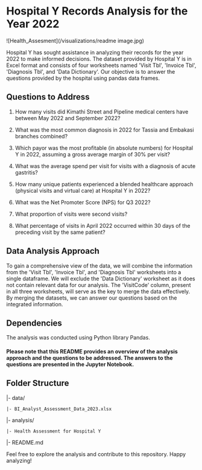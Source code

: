 # Hospital Y Records Analysis for the Year 2022
![Health_Assesment](/visualizations/readme image.jpg)

Hospital Y has sought assistance in analyzing their records for the year 2022 to make informed decisions. The dataset provided by Hospital Y is in Excel format and consists of four worksheets named 'Visit Tbl', 'Invoice Tbl', 'Diagnosis Tbl', and 'Data Dictionary'. Our objective is to answer the questions provided by the hospital using pandas data frames.

## Questions to Address
1. How many visits did Kimathi Street and Pipeline medical centers have between May 2022 and September 2022?

2. What was the most common diagnosis in 2022 for Tassia and Embakasi branches combined?

3. Which payor was the most profitable (in absolute numbers) for Hospital Y in 2022, assuming a gross average margin of 30% per visit?

4. What was the average spend per visit for visits with a diagnosis of acute gastritis?

5. How many unique patients experienced a blended healthcare approach (physical visits and virtual care) at Hospital Y in 2022?

6. What was the Net Promoter Score (NPS) for Q3 2022?

7. What proportion of visits were second visits?

8. What percentage of visits in April 2022 occurred within 30 days of the preceding visit by the same patient?

## Data Analysis Approach
To gain a comprehensive view of the data, we will combine the information from the 'Visit Tbl', 'Invoice Tbl', and 'Diagnosis Tbl' worksheets into a single dataframe. We will exclude the 'Data Dictionary' worksheet as it does not contain relevant data for our analysis. The 'VisitCode' column, present in all three worksheets, will serve as the key to merge the data effectively. By merging the datasets, we can answer our questions based on the integrated information.

## Dependencies
The analysis was conducted using Python library Pandas.

#### Please note that this README provides an overview of the analysis approach and the questions to be addressed. The answers to the questions are presented in the Jupyter Notebook.

## Folder Structure

|- data/

    |- BI_Analyst_Assessment_Data_2023.xlsx
    
|- analysis/

    |- Health Assessment for Hospital Y
    
|- README.md


Feel free to explore the analysis and contribute to this repository. Happy analyzing!




